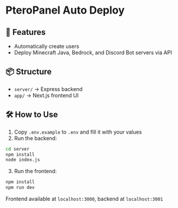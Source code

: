 # PteroPanel Auto Deploy

## 🚀 Features
- Automatically create users
- Deploy Minecraft Java, Bedrock, and Discord Bot servers via API

## 📦 Structure
- `server/` → Express backend
- `app/` → Next.js frontend UI

## 🛠 How to Use
1. Copy `.env.example` to `.env` and fill it with your values
2. Run the backend:
```bash
cd server
npm install
node index.js
```
3. Run the frontend:
```bash
npm install
npm run dev
```

Frontend available at `localhost:3000`, backend at `localhost:3001`

